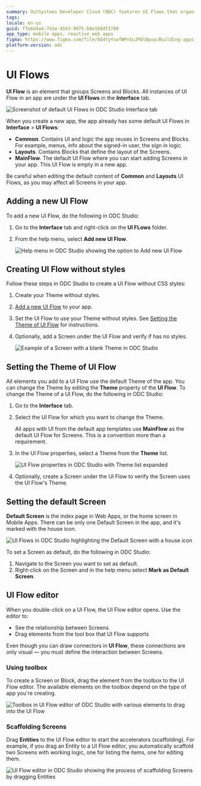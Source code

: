 ```yaml
---
summary: OutSystems Developer Cloud (ODC) features UI Flows that organize Screens and Blocks within the Interface tab for app development.
tags:
locale: en-us
guid: f7e6d4a4-7d1e-4593-9975-b8e160df3780
app_type: mobile apps, reactive web apps
figma: https://www.figma.com/file/6G4tyYswfWPn5uJPDlBpvp/Building-apps?type=design&node-id=3101%3A10564&t=ZwHw8hXeFhwYsO5V-1
platform-version: odc
---
```

# UI Flows

**UI Flow** is an element that groups Screens and Blocks. All instances of UI Flow in an app are under the **UI Flows** in the **Interface** tab.

![Screenshot of default UI Flows in ODC Studio Interface tab](images/ui-flows-odcs.png "UI Flows in ODC Studio")

When you create a new app, the app already has some default UI Flows in **Interface** > **UI Flows**:

* **Common**. Contains UI and logic the app reuses in Screens and Blocks. For example, menus, info about the signed-in user, the sign in logic. 
* **Layouts**. Contains Blocks that define the layout of the Screens.
* **MainFlow**. The default UI Flow where you can start adding Screens in your app. This UI Flow is empty in a new app. 

<div class="warning" markdown="1">

Be careful when editing the default content of **Common** and **Layouts** UI Flows, as you may affect all Screens in your app.

</div>

## Adding a new UI Flow

To add a new UI Flow, do the following in ODC Studio:

1. Go to the **Interface** tab and right-click on the **UI FLows** folder.
   
1. From the help menu, select **Add new UI Flow**.
    
    ![Help menu in ODC Studio showing the option to Add new UI Flow](images/ui-flow-add-new-odcs.png "Adding a New UI Flow")

## Creating UI Flow without styles

Follow these steps in ODC Studio to create a UI Flow without CSS styles:

1. Create your Theme without styles.

2. [Add a new UI Flow](#adding-a-new-ui-flow) to your app.

3. Set the UI Flow to use your Theme without styles. See [Setting the Theme of UI Flow](#setting-the-theme-of-ui-flow) for instructions.

4. Optionally, add a Screen under the UI Flow and verify if has no styles.

    ![Example of a Screen with a blank Theme in ODC Studio](images/screen-blank-theme-odcs.png "UI Flow with Blank Theme")

## Setting the Theme of UI Flow

All elements you add to a UI Flow use the default Theme of the app. You can change the Theme by editing the **Theme** property of the **UI Flow**. To change the Theme of a UI Flow, do the following in ODC Studio:

1. Go to the **Interface** tab.

2. Select the UI Flow for which you want to change the Theme.

    <div class="info" markdown="1">

    All apps with UI from the default app templates use **MainFlow** as the default UI Flow for Screens. This is a convention more than a requirement. 

    </div>

3. In the UI Flow properties, select a Theme from the **Theme** list.

    ![UI Flow properties in ODC Studio with Theme list expanded](images/ui-flow-default-theme-odcs.png "Setting the Theme of a UI Flow") 

4. Optionally, create a Screen under the UI Flow to verify the Screen uses the UI Flow's Theme. 

## Setting the default Screen

**Default Screen** is the index page in Web Apps, or the home screen in Mobile Apps. There can be only one Default Screen in the app, and it's marked with the house icon.

![UI Flows in ODC Studio highlighting the Default Screen with a house icon](images/ui-flows-home-screen-odcs.png "Default Screen in UI Flows")

To set a Screen as default, do the following in ODC Studio: 

1. Navigate to the Screen you want to set as default.
2. Right-click on the Screen and in the help menu select **Mark as Default Screen**.

## UI Flow editor

When you double-click on a UI Flow, the UI Flow editor opens. Use the editor to:

* See the relationship between Screens
* Drag elements from the tool box that UI Flow supports

Even though you can draw connectors in **UI Flow**, these connections are only visual — you must define the interaction between Screens.

### Using toolbox

To create a Screen or Block, drag the element from the toolbox to the UI Flow editor. The available elements on the toolbox depend on the type of app you're creating.

![Toolbox in UI Flow editor of ODC Studio with various elements to drag into the UI Flow](images/ui-flow-toolbox-odcs.png "UI Flow Toolbox")

### Scaffolding Screens

Drag **Entities** to the UI Flow editor to start the accelerators (scaffolding). For example, if you drag an Entity to a UI Flow editor, you automatically scaffold two Screens with working logic, one for listing the items, one for editing them.

![UI Flow editor in ODC Studio showing the process of scaffolding Screens by dragging Entities](images/scaffolding-screens-odcs.png "Scaffolding Screens")
